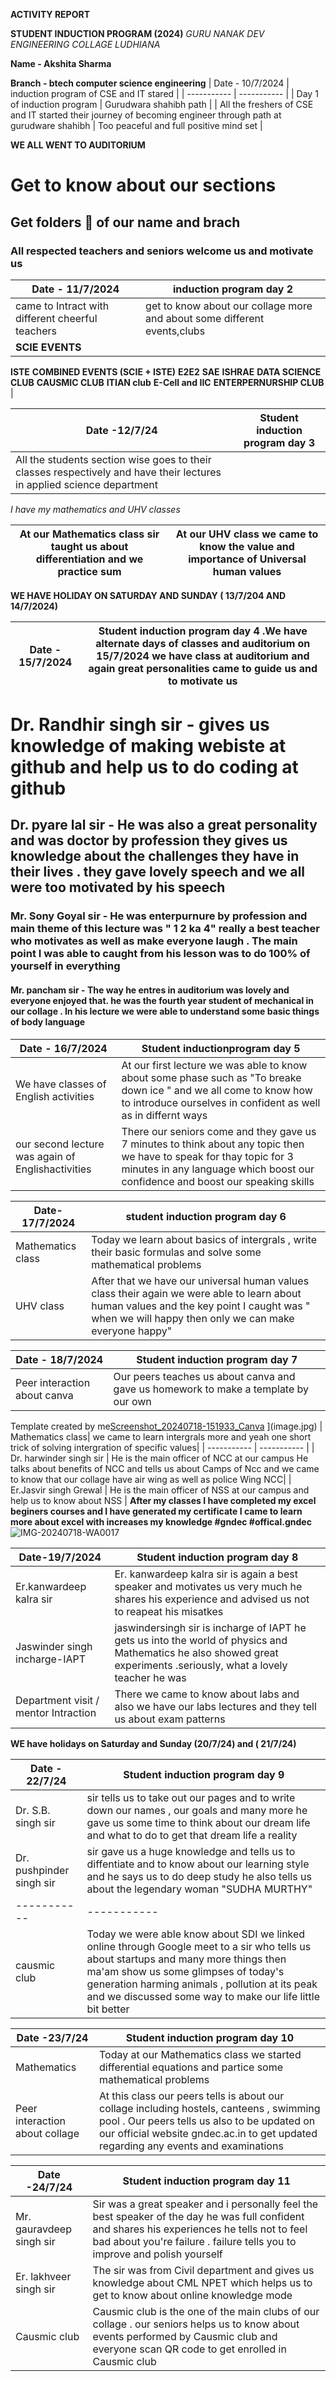 **ACTIVITY REPORT**

**STUDENT INDUCTION PROGRAM (2024)**
*GURU NANAK DEV ENGINEERING COLLAGE LUDHIANA*

**Name - Akshita Sharma**

**Branch - btech computer science engineering**
| Date - 10/7/2024  | induction program of CSE and IT stared |
| ----------- | ----------- |
| Day 1 of induction program | Gurudwara shahibh path |
| All the freshers of CSE and IT started their journey of becoming engineer through path at gurudware shahibh | Too peaceful and full positive mind set |

**WE ALL WENT TO AUDITORIUM**
# Get to know about our sections 
## Get folders 📂 of our name and brach  
### All respected teachers and seniors welcome us and motivate us



| Date - 11/7/2024| induction program day 2 |
| ----------- | ----------- |
| came to Intract with different cheerful teachers  | get to know about our collage more and about some different events,clubs |
| **SCIE EVENTS**
**ISTE**
**COMBINED EVENTS (SCIE + ISTE)**
**E2E2**
**SAE**
**ISHRAE**
**DATA SCIENCE CLUB**
**CAUSMIC CLUB**
**ITIAN club**
**E-Cell and IIC**
**ENTERPERNURSHIP CLUB** |



| Date -12/7/24 | Student induction program day 3 |
| ----------- | ----------- |
| All the students section wise goes to their classes respectively and have their lectures in applied science department | 

*I have my mathematics and UHV classes*

 
| At our Mathematics class sir taught us about differentiation and we practice sum | At our UHV class we came to know the value and importance of Universal human values |
| ----------- | ----------- |

**WE HAVE HOLIDAY ON SATURDAY AND SUNDAY ( 13/7/204 AND 14/7/2024)**



| Date - 15/7/2024 | Student induction program day 4 .We have alternate days of classes and auditorium on 15/7/2024 we have class at auditorium and again great personalities came to guide us and to motivate us |
| ----------- | ----------- |
# Dr. Randhir singh sir - gives us knowledge of making webiste at github and help us to do coding at github 
## Dr. pyare lal sir - He was also a great personality and was doctor by profession they gives us knowledge about the challenges they have in their lives . they gave lovely speech and we all were too motivated by his speech
### Mr. Sony Goyal sir - He was enterpurnure by profession and main theme of this lecture was " 1 2 ka 4" really a best teacher who motivates as well as make everyone laugh . The main point I was able to caught from his lesson was to do 100% of yourself in everything 
#### Mr. pancham sir - The way he entres in auditorium was lovely and everyone enjoyed that. he was the fourth year student of mechanical in our collage . In his lecture we were able to understand some basic things of body language 



| Date - 16/7/2024 | Student inductionprogram day 5 |
| ----------- | ----------- |
| We have classes of English activities | At our first lecture we was able to know about some phase such as "To breake down ice " and we all come to know how to introduce ourselves in confident as well as in differnt ways |
| our second lecture was again of Englishactivities| There our seniors come and they gave us 7 minutes to think about any topic then we have to speak for thay topic for 3 minutes in any language which boost our confidence and boost our speaking skills|



| Date-17/7/2024 | student induction program day 6|
| ----------- | ----------- |
| Mathematics class | Today we learn about basics of intergrals , write their basic formulas and solve some mathematical problems|
| UHV class | After that we have our universal human values class their again we were able to learn about human values and the key point I caught was " when we will happy then only we can make everyone happy" |



| Date - 18/7/2024  | Student induction program day 7|
| ----------- | ----------- |
| Peer interaction about canva | Our peers teaches us about canva and gave us homework to make a template by our own |
Template created by me[Screenshot_20240718-151933_Canva](https://github.com/user-attachments/assets/c2c80833-9e06-41bd-8485-5077d3ef8d25)
](image.jpg)
| Mathematics class|  we came to learn intergrals more and yeah one short trick of solving intergration of specific values|
| ----------- | ----------- |
| Dr. harwinder singh sir | He is the main officer of NCC at our campus He talks about benefits of NCC and tells us about Camps of Ncc and we came to know that our collage have air wing as well as police Wing NCC|
| Er.Jasvir singh Grewal | He is the main officer of NSS at our campus and help us to know about NSS |
**After my classes I have completed my excel beginers courses and I have generated my certificate I came to learn more about excel with increases my knowledge #gndec #offical.gndec**
![IMG-20240718-WA0017](https://github.com/user-attachments/assets/914fdbae-74a1-4114-b933-38d23266f8b3)



| Date-19/7/2024 | Student induction program day 8 |
| ----------- | ----------- |
| Er.kanwardeep kalra sir   | Er. kanwardeep kalra sir  is again a best speaker and motivates us very much he shares his experience and advised us not to reapeat his misatkes |
| Jaswinder singh incharge-IAPT | jaswindersingh sir is incharge of IAPT he gets us into the world of physics and Mathematics he also showed great experiments .seriously,  what a lovely teacher he was |
| Department visit / mentor Intraction | There we came to know about labs and also we have our labs lectures and they tell us about exam patterns |

**WE have holidays on Saturday and Sunday (20/7/24) and ( 21/7/24)**



| Date - 22/7/24 | Student induction program day 9 |
| ----------- | ----------- |
| Dr. S.B. singh sir  | sir tells us to take out our pages and to write down our names , our goals and many more he gave us some time to think about our dream life and what to do to get that dream life a reality |
| Dr. pushpinder singh sir | sir gave us a huge knowledge and tells us to diffentiate and to know about our learning style and he says us to do deep study he also tells us about the legendary woman "SUDHA MURTHY" | 
| ----------- | ----------- |
| causmic club  | Today we were able know about SDI  we linked online through Google meet to a sir who tells us about startups and many more things then ma'am show us some glimpses of today's generation  harming animals , pollution at its peak and we discussed some way to make our life little bit better |



| Date -23/7/24 | Student induction program day 10 |
| ----------- | ----------- |
| Mathematics | Today at our Mathematics class we started differential equations and partice some mathematical problems |
| Peer interaction about collage | At this class our peers tells is about our collage including hostels,  canteens , swimming pool . Our peers tells us also to be updated on our official website gndec.ac.in to get updated regarding any events and examinations |



| Date -24/7/24  | Student induction program day 11|
| ----------- | ----------- |
| Mr. gauravdeep singh sir  | Sir was a great speaker and i personally feel the best speaker of the day he was full confident and shares his experiences he tells not to feel bad about you're failure . failure tells you to improve and polish yourself |
| Er. lakhveer singh sir | The sir was from Civil department and gives us knowledge about CML NPET which helps us to get to know about  online knowledge mode |
| Causmic club  | Causmic club is the one of the main clubs of our collage . our seniors helps us to know about events performed by Causmic club and everyone scan QR code to get enrolled in Causmic club |

